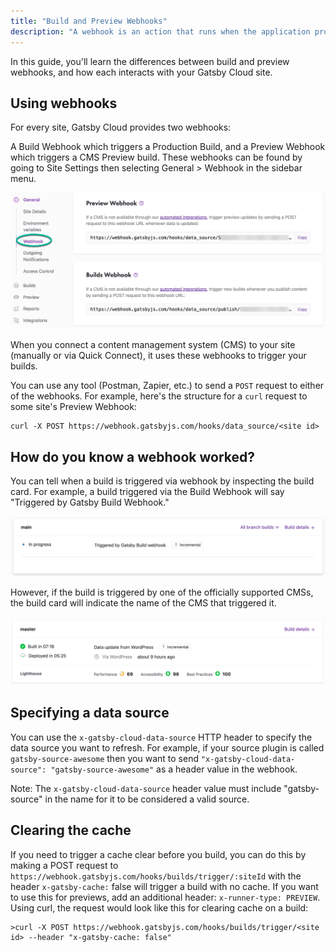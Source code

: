 ```yaml
---
title: "Build and Preview Webhooks"
description: "A webhook is an action that runs when the application providing the webhook is notified. The webhook has a URL which can receive HTTP requests (usually POST). A request sent to this URL lets the application know that an event has happened and it may or may not contain a message."
---
```


In this guide, you'll learn the differences between build and preview webhooks, and how each interacts with your Gatsby Cloud site.

## Using webhooks

For every site, Gatsby Cloud provides two webhooks:

A Build Webhook which triggers a Production Build,
and a Preview Webhook which triggers a CMS Preview build.
These webhooks can be found by going to Site Settings then selecting General > Webhook in the sidebar menu.

![webhook settings on the gatsby cloud dashboard](../../images/cloud-webhooks-settings.png)

When you connect a content management system (CMS) to your site (manually or via Quick Connect), it uses these webhooks to trigger your builds.

You can use any tool (Postman, Zapier, etc.) to send a `POST` request to either of the webhooks. For example, here's the structure for a `curl` request to some site's Preview Webhook:

```shell
curl -X POST https://webhook.gatsbyjs.com/hooks/data_source/<site id>
```

## How do you know a webhook worked?

You can tell when a build is triggered via webhook by inspecting the build card. For example, a build triggered via the Build Webhook will say "Triggered by Gatsby Build Webhook."

![image of webhook build in the gatsby cloud dashboard](../../images/cloud-webhook-image.png)

However, if the build is triggered by one of the officially supported CMSs, the build card will indicate the name of the CMS that triggered it.

![webhook triggered from CMS integration](../../images/cloud-cms-webhook.png)

## Specifying a data source

You can use the `x-gatsby-cloud-data-source` HTTP header to specify the data source you want to refresh. For example, if your source plugin is called `gatsby-source-awesome` then you want to send `"x-gatsby-cloud-data-source": "gatsby-source-awesome"` as a header value in the webhook.

Note: The `x-gatsby-cloud-data-source` header value must include "gatsby-source" in the name for it to be considered a valid source.

## Clearing the cache

If you need to trigger a cache clear before you build, you can do this by making a POST request to `https://webhook.gatsbyjs.com/hooks/builds/trigger/:siteId` with the header `x-gatsby-cache:` false will trigger a build with no cache. If you want to use this for previews, add an additional header: `x-runner-type: PREVIEW`.
Using curl, the request would look like this for clearing cache on a build:

```shell
>curl -X POST https://webhook.gatsbyjs.com/hooks/builds/trigger/<site id> --header "x-gatsby-cache: false"
```
